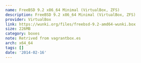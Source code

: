 ```yaml
---
name: FreeBSD 9.2 x86_64 Minimal (VirtualBox, ZFS)
description: FreeBSD 9.2 x86_64 Minimal (VirtualBox, ZFS)
provider: VirtualBox
link: https://wunki.org/files/freebsd-9.2-amd64-wunki.box
size: 226MB
category: boxes
note: Retrived from vagrantbox.es
arch: x64_64
tags: []
date: '2014-02-16'
---
```

